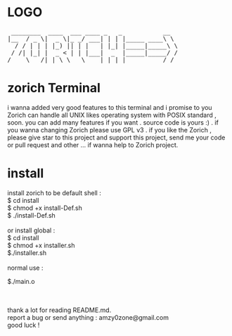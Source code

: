 # LOGO
<pre>
 ________  ____  ___ ____ _   _           __
|__  / _ \|  _ \|_ _/ ___| | | |_____ ____\ \
  / / | | | |_) || | |   | |_| |_____|_____\ \
 / /| |_| |  _ < | | |___|  _  |_____|_____/ /
/____\___/|_| \_\___\____|_| |_|          /_/
</pre>

# zorich Terminal

i wanna added very good features to this terminal and i promise to you  Zorich
can handle all UNIX likes operating system with POSIX standard  , soon.
you can add many features if you want .
source code is yours :) .
if you wanna changing  Zorich please use GPL v3 .
if you like the  Zorich , please give star to this project and support this project,
send me your code  or  pull request and other ...
if wanna help to Zorich project.

# install


install zorich to be default shell :
<br>
$ cd install
<br>
$ chmod +x install-Def.sh
<br>
$ ./install-Def.sh
<br>
<br>
or install global :
<br>
$ cd install
<br>
$ chmod +x installer.sh
<br>
$./installer.sh
<br>
<br>
normal use  :

$./main.o

<br>
<br>
thank a lot for reading README.md.
<br>
report a bug or send anything : amzy0zone@gmail.com
<br>
good luck !
